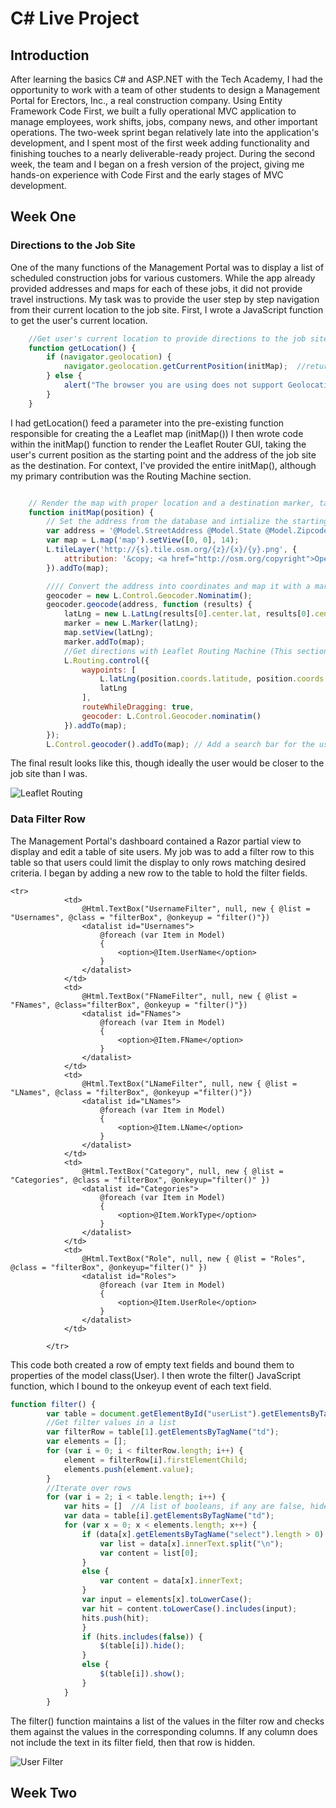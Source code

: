 # C# Live Project
## Introduction
After learning the basics C# and ASP.NET with the Tech Academy, I had the opportunity to work with a team of other students to design a Management Portal for Erectors, Inc., a real construction company.  Using Entity Framework Code First, we built a fully operational MVC application to manage employees, work shifts, jobs, company news, and other important operations.  The two-week sprint began relatively late into the application's development, and I spent most of the first week adding functionality and finishing touches to a nearly deliverable-ready project. During the second week, the team and I began on a fresh version of the project, giving me hands-on experience with Code First and the early stages of MVC development.
## Week One
### Directions to the Job Site
One of the many functions of the Management Portal was to display a list of scheduled construction jobs for various customers.  While the app already provided addresses and maps for each of these jobs, it did not provide travel instructions. My task was to provide the user step by step navigation from their current location to the job site. First, I wrote a JavaScript function to get the user's current location.

```javascript
	//Get user's current location to provide directions to the job site
	function getLocation() {
		if (navigator.geolocation) {
			navigator.geolocation.getCurrentPosition(initMap);  //returns the user's current position as a parameter to the pre-existing initMap function.
		} else {
			alert("The browser you are using does not support Geolocation.")
		}
	}
```
I had getLocation() feed a parameter into the pre-existing function responsible for creating the a Leaflet map (initMap()) I then wrote code within the initMap() function to render the Leaflet Router GUI, taking the user's current position as the starting point and the address of the job site as the destination. For context, I've provided the entire initMap(), although my primary contribution was the Routing Machine section.

```javascript

    // Render the map with proper location and a destination marker, takes the user's current position as a paramter from getLocation
	function initMap(position) {
		// Set the address from the database and intialize the starting map view/zoom level
		var address = '@Model.StreetAddress @Model.State @Model.Zipcode';  //C# Razor code referencing a "Job" model object
		var map = L.map('map').setView([0, 0], 14);
		L.tileLayer('http://{s}.tile.osm.org/{z}/{x}/{y}.png', {
			attribution: '&copy; <a href="http://osm.org/copyright">OpenStreetMap</a> contributors'
		}).addTo(map);

		//// Convert the address into coordinates and map it with a marker
		geocoder = new L.Control.Geocoder.Nominatim();
		geocoder.geocode(address, function (results) {
			latLng = new L.LatLng(results[0].center.lat, results[0].center.lng);
			marker = new L.Marker(latLng);
			map.setView(latLng);
			marker.addTo(map);
			//Get directions with Leaflet Routing Machine (This section is my primary contribution to the initMap() function)
			L.Routing.control({
				waypoints: [
					L.latLng(position.coords.latitude, position.coords.longitude),
					latLng
				],
				routeWhileDragging: true,
				geocoder: L.Control.Geocoder.nominatim()
			}).addTo(map);
		});
		L.Control.geocoder().addTo(map); // Add a search bar for the user to manually find a location
```

The final result looks like this, though ideally the user would be closer to the job site than I was.

![Leaflet Routing](https://github.com/dfine2/code_summaries/blob/master/img/directions(small).PNG?raw=true)

### Data Filter Row
The Management Portal's dashboard contained a Razor partial view to display and edit a table of site users.  My job was to add a filter row to this table so that users could limit the display to only rows matching desired criteria. I began by adding a new row to the table to hold the filter fields.
```razor
<tr>
			<td>
				@Html.TextBox("UsernameFilter", null, new { @list = "Usernames", @class = "filterBox", @onkeyup = "filter()"})
				<datalist id="Usernames">
					@foreach (var Item in Model)
					{
						<option>@Item.UserName</option>
					}
				</datalist>
			</td>
			<td>
				@Html.TextBox("FNameFilter", null, new { @list = "FNames", @class="filterBox", @onkeyup = "filter()"})
				<datalist id="FNames">
					@foreach (var Item in Model)
					{
						<option>@Item.FName</option>
					}
				</datalist>
			</td>
			<td>
				@Html.TextBox("LNameFilter", null, new { @list = "LNames", @class = "filterBox", @onkeyup ="filter()"})
				<datalist id="LNames">
					@foreach (var Item in Model)
					{
						<option>@Item.LName</option>
					}
				</datalist>
			</td>
			<td>
				@Html.TextBox("Category", null, new { @list = "Categories", @class = "filterBox", @onkeyup="filter()" })
				<datalist id="Categories">
					@foreach (var Item in Model)
					{
						<option>@Item.WorkType</option>
					}
				</datalist>
			</td>
			<td>
				@Html.TextBox("Role", null, new { @list = "Roles", @class = "filterBox", @onkeyup="filter()" })
				<datalist id="Roles">
					@foreach (var Item in Model)
					{
						<option>@Item.UserRole</option>
					}
				</datalist>
			</td>

		</tr>
```
This code both created a row of empty text fields and bound them to properties of the model class(User). I then wrote the filter() JavaScript function, which I bound to the onkeyup event of each text field.

```JavaScript
function filter() {
		var table = document.getElementById("userList").getElementsByTagName("tr");
		//Get filter values in a list
		var filterRow = table[1].getElementsByTagName("td");
		var elements = [];
		for (var i = 0; i < filterRow.length; i++) {
			element = filterRow[i].firstElementChild;
			elements.push(element.value);
		}
		//Iterate over rows
		for (var i = 2; i < table.length; i++) {
			var hits = []  //A list of booleans, if any are false, hide the row.
			var data = table[i].getElementsByTagName("td");
			for (var x = 0; x < elements.length; x++) {
				if (data[x].getElementsByTagName("select").length > 0) {  //Filtering for drop-down list categories
					var list = data[x].innerText.split("\n");
					var content = list[0];
				}
				else {
					var content = data[x].innerText;
				}
				var input = elements[x].toLowerCase();
				var hit = content.toLowerCase().includes(input);
				hits.push(hit);
				}
				if (hits.includes(false)) {
					$(table[i]).hide();
				}
				else {
					$(table[i]).show();
				}
			}
		} 
```
The filter() function maintains a list of the values in the filter row and checks them against the values in the corresponding columns. If any column does not include the text in its filter field, then that row is hidden.

![User Filter](https://github.com/dfine2/code_summaries/blob/master/img/usernamefilter.PNG?raw=true)

## Week Two

